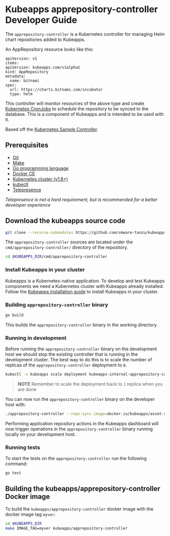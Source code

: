 # Kubeapps apprepository-controller Developer Guide

The `apprepository-controller` is a Kubernetes controller for managing Helm chart repositories added to Kubeapps.

An AppRepository resource looks like this:

```
apiVersion: v1
items:
apiVersion: kubeapps.com/v1alpha1
kind: AppRepository
metadata:
  name: bitnami
spec:
  url: https://charts.bitnami.com/incubator
  type: helm
```

This controller will monitor resources of the above type and create [Kubernetes CronJobs](https://kubernetes.io/docs/concepts/workloads/controllers/cron-jobs/) to schedule the repository to be synced to the database. This is a component of Kubeapps and is intended to be used with it.

Based off the [Kubernetes Sample Controller](https://github.com/kubernetes/sample-controller).

## Prerequisites

- [Git](https://git-scm.com/)
- [Make](https://www.gnu.org/software/make/)
- [Go programming language](https://golang.org/dl/)
- [Docker CE](https://www.docker.com/community-edition)
- [Kubernetes cluster (v1.8+)](https://kubernetes.io/docs/setup/)
- [kubectl](https://kubernetes.io/docs/tasks/tools/install-kubectl/)
- [Telepresence](https://telepresence.io)

_Telepresence is not a hard requirement, but is recommended for a better developer experience_

## Download the kubeapps source code

```bash
git clone --recurse-submodules https://github.com/vmware-tanzu/kubeapps $KUBEAPPS_DIR
```

The `apprepository-controller` sources are located under the `cmd/apprepository-controller/` directory of the repository.

```bash
cd $KUBEAPPS_DIR/cmd/apprepository-controller
```

### Install Kubeapps in your cluster

Kubeapps is a Kubernetes-native application. To develop and test Kubeapps components we need a Kubernetes cluster with Kubeapps already installed. Follow the [Kubeapps installation guide](../../chart/kubeapps/README.md) to install Kubeapps in your cluster.

### Building `apprepository-controller` binary

```bash
go build
```

This builds the `apprepository-controller` binary in the working directory.

### Running in development

Before running the `apprepository-controller` binary on the development host we should stop the existing controller that is running in the development cluster. The best way to do this is to scale the number of replicas of the `apprepository-controller` deployment to `0`.

```bash
kubectl -n kubeapps scale deployment kubeapps-internal-apprepository-controller --replicas=0
```

> **NOTE** Remember to scale the deployment back to `1` replica when you are done

You can now run the `apprepository-controller` binary on the developer host with:

```bash
./apprepository-controller --repo-sync-image=docker.io/kubeapps/asset-syncer:myver --kubeconfig ~/.kube/config
```

Performing application repository actions in the Kubeapps dashboard will now trigger operations in the `apprepository-controller` binary running locally on your development host.

### Running tests

To start the tests on the `apprepository-controller` run the following command:

```bash
go test
```

## Building the kubeapps/apprepository-controller Docker image

To build the `kubeapps/apprepository-controller` docker image with the docker image tag `myver`:

```bash
cd $KUBEAPPS_DIR
make IMAGE_TAG=myver kubeapps/apprepository-controller
```
